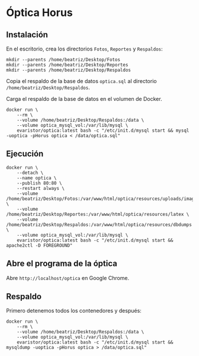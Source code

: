 # Óptica Horus

## Instalación

En el escritorio, crea los directorios `Fotos`, `Reportes` y `Respaldos`:

```shell
mkdir --parents /home/beatriz/Desktop/Fotos
mkdir --parents /home/beatriz/Desktop/Reportes
mkdir --parents /home/beatriz/Desktop/Respaldos
```

Copia el respaldo de la base de datos `optica.sql` al directorio `/home/beatriz/Desktop/Respaldos`.

Carga el respaldo de la base de datos en el volumen de Docker.

```shell
docker run \
    --rm \
    --volume /home/beatriz/Desktop/Respaldos:/data \
    --volume optica_mysql_vol:/var/lib/mysql \
    evaristor/optica:latest bash -c "/etc/init.d/mysql start && mysql -uoptica -pHorus optica < /data/optica.sql"
```

## Ejecución

```shell
docker run \
    --detach \
    --name optica \
    --publish 80:80 \
    --restart always \
    --volume /home/beatriz/Desktop/Fotos:/var/www/html/optica/resources/uploads/images \
    --volume /home/beatriz/Desktop/Reportes:/var/www/html/optica/resources/latex \
    --volume /home/beatriz/Desktop/Respaldos:/var/www/html/optica/resources/dbdumps \
    --volume optica_mysql_vol:/var/lib/mysql \
    evaristor/optica:latest bash -c "/etc/init.d/mysql start && apache2ctl -D FOREGROUND"
```

## Abre el programa de la óptica

Abre `http://localhost/optica` en Google Chrome.

## Respaldo
Primero detenemos todos los contenedores y después:

```shell
docker run \
    --rm \
    --volume /home/beatriz/Desktop/Respaldos:/data \
    --volume optica_mysql_vol:/var/lib/mysql \
    evaristor/optica:latest bash -c "/etc/init.d/mysql start && mysqldump -uoptica -pHorus optica > /data/optica.sql"
```

